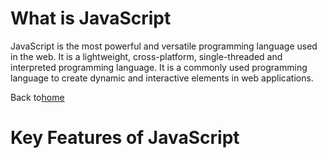 # What is JavaScript

JavaScript is the most powerful and versatile programming language used in the web. It is a lightweight, cross-platform, single-threaded and interpreted programming language. It is a commonly used programming language to create dynamic and interactive elements in web applications.

Back to[home](../README.md)

# Key Features of JavaScript